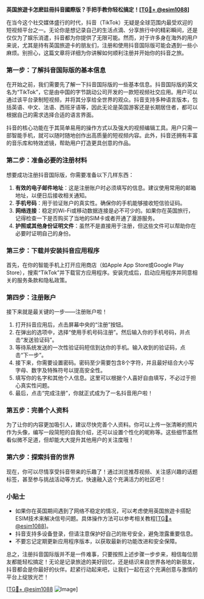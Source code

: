 **英国旅遊卡怎麽註冊抖音國際版？手把手教你轻松搞定！[[TG💪+ @esim1088](https://t.me/s/esim1088)]**

在当今这个社交媒体盛行的时代，抖音（TikTok）无疑是全球范围内最受欢迎的短视频平台之一。无论你是想记录自己的生活点滴、分享旅行中的精彩瞬间，还是仅仅为了娱乐消遣，抖音都为你提供了无限可能。然而，对于许多身在海外的用户来说，尤其是持有英国旅遊卡的朋友们，注册和使用抖音国际版可能会遇到一些小麻烦。别担心，这篇文章将详细为你讲解如何顺利注册并开始你的抖音之旅。

### **第一步：了解抖音国际版的基本信息**

在开始之前，我们需要先了解一下抖音国际版的一些基本信息。抖音国际版的英文名为“TikTok”，它是由中国的字节跳动公司开发的一款短视频社交应用。用户可以通过该平台录制短视频，并将其分享给全世界的观众。抖音支持多种语言版本，包括英语、中文、法语、西班牙语等，因此无论是英国游客还是长期居住者，都可以根据自己的需求选择合适的语言界面。

抖音的核心功能在于其简单易用的操作方式以及强大的视频编辑工具。用户只需一部智能手机，就可以随时随地创作出高质量的短视频内容。此外，抖音还拥有丰富的音乐库和特效滤镜，帮助用户打造更具创意的作品。

### **第二步：准备必要的注册材料**

想要成功注册抖音国际版，你需要准备以下几样东西：

1. **有效的电子邮件地址**：这是注册账户时必须填写的信息。建议使用常用的邮箱地址，以便日后接收相关通知。
2. **手机号码**：用于验证账户的真实性。确保你的手机能够接收短信验证码。
3. **网络连接**：稳定的Wi-Fi或移动数据连接是必不可少的。如果你在英国旅行，记得检查一下是否购买了当地的SIM卡或者开通了漫游服务。
4. **护照或其他身份证明文件**：虽然不是直接用于注册，但这些文件可以帮助你在必要时证明自己的身份。

### **第三步：下载并安装抖音应用程序**

首先，在你的智能手机上打开应用商店（如Apple App Store或Google Play Store），搜索“TikTok”并下载官方应用程序。安装完成后，启动应用程序并同意相关的服务条款和隐私政策。

### **第四步：注册账户**

接下来就是最关键的一步——注册账户啦！

1. 打开抖音应用后，点击屏幕中央的“注册”按钮。
2. 在弹出的选项中，选择“使用手机号码注册”。然后输入你的手机号码，并点击“发送验证码”。
3. 等待系统发送的一次性验证码短信到达你的手机。输入收到的验证码，点击“下一步”。
4. 接下来，你需要设置密码。密码至少需要包含8个字符，并且最好结合大小写字母、数字及特殊符号以提高安全性。
5. 填写你的名字和其他个人信息。这里可以根据个人喜好自由填写，不必过于担心真实性问题。
6. 最后，点击“完成注册”，你就正式成为了一名抖音用户啦！

### **第五步：完善个人资料**

为了让你的内容更加吸引人，建议尽快完善个人资料。你可以上传一张清晰的照片作为头像，编写一段简短的自我介绍，还可以设置个性化的昵称等。这些细节虽然看似微不足道，但却能大大提升其他用户的关注度哦！

### **第六步：探索抖音的世界**

现在，你可以尽情享受抖音带来的乐趣了！通过浏览推荐视频、关注感兴趣的话题标签，甚至参与挑战活动等方式，快速融入这个充满活力的社区吧！

### **小贴士**

- 如果你在英国期间遇到了网络不稳定的情况，可以考虑使用英国旅遊卡搭配ESIM技术来解决信号问题。具体操作方法可以参考相关教程[[TG💪+ @esim1088](https://t.me/s/esim1088)]。
- 抖音支持多设备登录，但请注意保护好自己的账号安全，避免泄露重要信息。
- 不要忘记定期更新应用程序版本，以获取最新的功能改进和安全保障。

总之，注册抖音国际版并不是一件难事，只要按照上述步骤一步步来，相信每位朋友都能轻松搞定！无论是记录旅途的美好回忆，还是结识来自世界各地的新朋友，抖音都会是你最好的伙伴。赶紧行动起来吧，让我们一起在这个充满创意与激情的平台上绽放光芒！

[[TG💪+ @esim1088](https://t.me/s/esim1088) ![Image](https://i.postimg.cc/4NQfJmqS/Snipaste-2025-05-13-00-14-12.png)]
